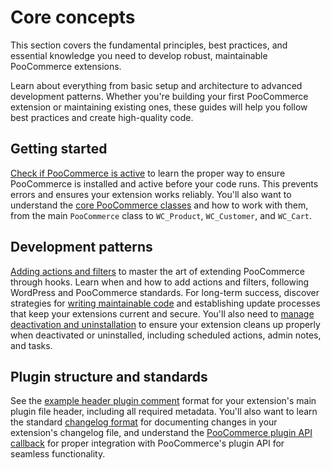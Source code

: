 # Core concepts

This section covers the fundamental principles, best practices, and essential knowledge you need to develop robust, maintainable PooCommerce extensions.

Learn about everything from basic setup and architecture to advanced development patterns. Whether you're building your first PooCommerce extension or maintaining existing ones, these guides will help you follow best practices and create high-quality code.

## Getting started

[Check if PooCommerce is active](./check-if-woo-is-active.md) to learn the proper way to ensure PooCommerce is installed and active before your code runs. This prevents errors and ensures your extension works reliably. You'll also want to understand the [core PooCommerce classes](./class-reference.md) and how to work with them, from the main `PooCommerce` class to `WC_Product`, `WC_Customer`, and `WC_Cart`.

## Development patterns

[Adding actions and filters](./adding-actions-and-filters.md) to master the art of extending PooCommerce through hooks. Learn when and how to add actions and filters, following WordPress and PooCommerce standards. For long-term success, discover strategies for [writing maintainable code](./maintainability.md) and establishing update processes that keep your extensions current and secure. You'll also need to [manage deactivation and uninstallation](./handling-deactivation-and-uninstallation.md) to ensure your extension cleans up properly when deactivated or uninstalled, including scheduled actions, admin notes, and tasks.

## Plugin structure and standards

See the [example header plugin comment](./example-header-plugin-comment.md) format for your extension's main plugin file header, including all required metadata. You'll also want to learn the standard [changelog format](./changelog-txt.md) for documenting changes in your extension's changelog file, and understand the [PooCommerce plugin API callback](./poocommerce-plugin-api-callback.md) for proper integration with PooCommerce's plugin API for seamless functionality.

